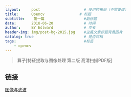 ```yaml
---
layout:     post                    # 使用的布局（不需要改）
title:      Opencv                # 标题 
subtitle:    第一篇                  #副标题
date:       2018-06-20              # 时间
author:     BY Edlward              # 作者
header-img: img/post-bg-2015.jpg    #这篇文章标题背景图片
catalog: true                       # 是否归档
tags:                               #标签
    - opencv
---
```


>算子[特征提取与图像处理 第二版 高清扫描PDF版]

## 链接
[图像与滤波](http://www.ruanyifeng.com/blog/2017/12/image-and-wave-filters.html)
